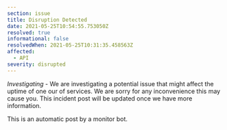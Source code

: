 ```yaml
---
section: issue
title: Disruption Detected
date: 2021-05-25T10:54:55.753050Z
resolved: true
informational: false
resolvedWhen: 2021-05-25T10:31:35.458563Z
affected:
  - API
severity: disrupted
---
```

*Investigating* - We are investigating a potential issue that might affect the uptime of one our of services. We are sorry for any inconvenience this may cause you. This incident post will be updated once we have more information.

This is an automatic post by a monitor bot.
        